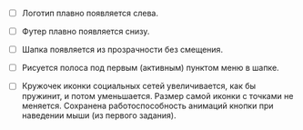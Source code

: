 - [ ] Логотип плавно появляется слева.
- [ ] Футер плавно появляется снизу.
- [ ] Шапка появляется из прозрачности без смещения.
- [ ] Рисуется полоса под первым (активным) пунктом меню в шапке.
- [ ] Кружочек иконки социальных сетей увеличивается, как бы пружинит, и потом уменьшается. Размер самой иконки с точками не меняется. Сохранена работоспособность анимаций кнопки при наведении мыши (из первого задания).

